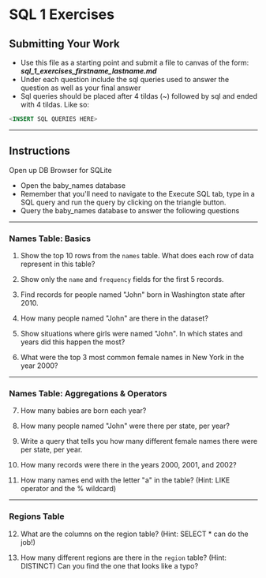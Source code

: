 # SQL 1 Exercises

## Submitting Your Work
* Use this file as a starting point and submit a file to canvas of the form: ***sql_1_exercises_firstname_lastname.md***
* Under each question include the sql queries used to answer the question as well as your final answer
* Sql queries should be placed after 4 tildas (~) followed by sql and ended with 4 tildas. Like so:

~~~~ sql
<INSERT SQL QUERIES HERE>
~~~~
***
## Instructions
Open up DB Browser for SQLite
* Open the baby_names database
* Remember that you'll need to navigate to the Execute SQL tab, type in a SQL query and run the query by clicking on the triangle button.
* Query the baby_names database to answer the following questions


*** 
### Names Table: Basics
1. Show the top 10 rows from the `names` table. What does each row of data represent in this table?

2. Show only the `name` and `frequency` fields for the first 5 records.

3. Find records for people named "John" born in Washington state after 2010.

4. How many people named "John" are there in the dataset?

5. Show situations where girls were named "John". In which states and years 
did this happen the most?

6. What were the top 3 most common female names in New York in the year 2000?
***
### Names Table: Aggregations & Operators
7. How many babies are born each year?

8. How many people named "John" were there per state, per year?

9. Write a query that tells you how many different female names there 
were per state, per year.

10. How many records were there in the years 2000, 2001, and 2002?

11. How many names end with the letter "a" in the table? (Hint: LIKE operator and the % wildcard)

*** 
### Regions Table
12. What are the columns on the region table? (Hint: SELECT * can do the job!)

13. How many different regions are there in the `region` table? (Hint: DISTINCT) Can you find the one that looks like a typo?
